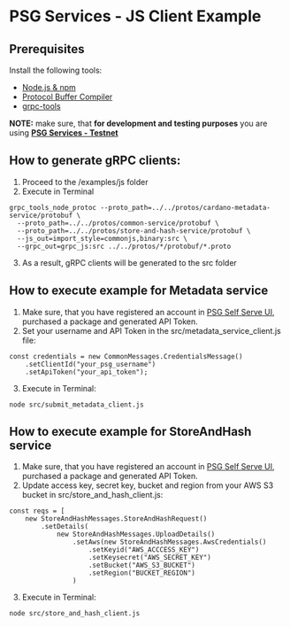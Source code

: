 # PSG Services - JS Client Example 

## Prerequisites 
Install the following tools:

- [Node.js & npm](https://docs.npmjs.com/downloading-and-installing-node-js-and-npm) 
- [Protocol Buffer Compiler](https://grpc.io/docs/protoc-installation/)
- [grpc-tools](https://www.npmjs.com/package/grpc-tools)

**NOTE:** make sure, that **for development and testing purposes** you are using **[PSG Services - Testnet](https://psg-testnet.iog.services/)**

## How to generate gRPC clients:

1. Proceed to the /examples/js folder
2. Execute in Terminal
```shell
grpc_tools_node_protoc --proto_path=../../protos/cardano-metadata-service/protobuf \
  --proto_path=../../protos/common-service/protobuf \
  --proto_path=../../protos/store-and-hash-service/protobuf \
  --js_out=import_style=commonjs,binary:src \
  --grpc_out=grpc_js:src ../../protos/*/protobuf/*.proto
```
3. As a result, gRPC clients will be generated to the src folder

## How to execute example for Metadata service

1. Make sure, that you have registered an account in [PSG Self Serve UI](https://psg.iog.services/), purchased a package and generated API Token.
2. Set your username and API Token in the src/metadata_service_client.js file:
```shell
const credentials = new CommonMessages.CredentialsMessage()
    .setClientId("your_psg_username")
    .setApiToken("your_api_token");
```
3. Execute in Terminal:
```shell
node src/submit_metadata_client.js
```
## How to execute example for StoreAndHash service

1. Make sure, that you have registered an account in [PSG Self Serve UI](https://psg.iog.services/), purchased a package and generated API Token.
2. Update access key, secret key, bucket and region from your AWS S3 bucket in src/store_and_hash_client.js:
```shell
const reqs = [
    new StoreAndHashMessages.StoreAndHashRequest()
        .setDetails(
            new StoreAndHashMessages.UploadDetails()
                .setAws(new StoreAndHashMessages.AwsCredentials()
                    .setKeyid("AWS_ACCCESS_KEY")
                    .setKeysecret("AWS_SECRET_KEY")
                    .setBucket("AWS_S3_BUCKET")
                    .setRegion("BUCKET_REGION")
                )
```

3. Execute in Terminal:
```shell
node src/store_and_hash_client.js
```
